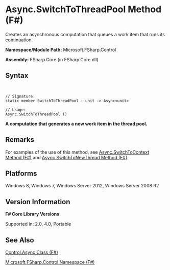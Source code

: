 # Async.SwitchToThreadPool Method (F#)

Creates an asynchronous computation that queues a work item that runs its continuation.

**Namespace/Module Path:** Microsoft.FSharp.Control

**Assembly:** FSharp.Core (in FSharp.Core.dll)


## Syntax


```


// Signature:
static member SwitchToThreadPool : unit -> Async<unit>

// Usage:
Async.SwitchToThreadPool ()

```


**A computation that generates a new work item in the thread pool.**
## Remarks
For examples of the use of this method, see [Async.SwitchToContext Method &#40;F&#35;&#41;](Async.SwitchToContext-Method-%28FSharp%29.md) and [Async.SwitchToNewThread Method &#40;F&#35;&#41;](Async.SwitchToNewThread-Method-%28FSharp%29.md).


## Platforms
Windows 8, Windows 7, Windows Server 2012, Windows Server 2008 R2


## Version Information
**F# Core Library Versions**

Supported in: 2.0, 4.0, Portable




## See Also
[Control.Async Class &#40;F&#35;&#41;](Control.Async-Class-%28FSharp%29.md)

[Microsoft.FSharp.Control Namespace &#40;F&#35;&#41;](Microsoft.FSharp.Control-Namespace-%28FSharp%29.md)


